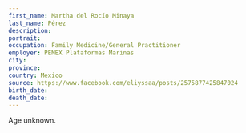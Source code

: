 ```yaml
---
first_name: Martha del Rocío Minaya
last_name: Pérez
description: 
portrait: 
occupation: Family Medicine/General Practitioner
employer: PEMEX Plataformas Marinas
city: 
province: 
country: Mexico
source: https://www.facebook.com/eliyssaa/posts/2575877425847024
birth_date: 
death_date: 
---
```


Age unknown.